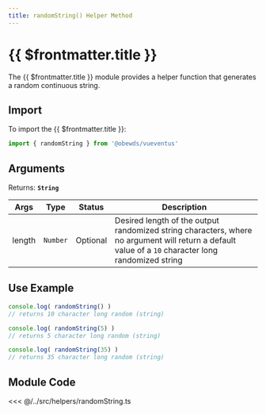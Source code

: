 ```yaml
---
title: randomString() Helper Method
---
```



<script setup>
    import DocsPackageVersion from '../../../src/views/compos/DocsPackageVersion.vue'
</script>



# {{ $frontmatter.title }}

The {{ $frontmatter.title }} module provides a helper function that generates a random continuous string.








## Import

To import the {{ $frontmatter.title }}:

```javascript
import { randomString } from '@obewds/vueventus'
```









## Arguments

Returns: **`String`**  

| Args   | Type     | Status   | Description |
|--------|:--------:|:--------:|-------------|
| length | `Number` | Optional | Desired length of the output randomized string characters, where no argument will return a default value of a `10` character long randomized string |






## Use Example

```javascript
console.log( randomString() )
// returns 10 character long random (string)

console.log( randomString(5) )
// returns 5 character long random (string)

console.log( randomString(35) )
// returns 35 character long random (string)
```









## Module Code

<<< @/../src/helpers/randomString.ts






<DocsPackageVersion/>
